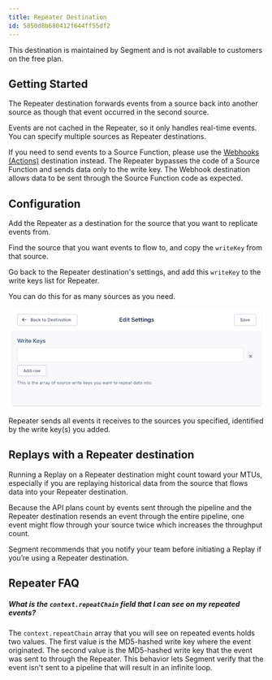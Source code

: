 ```yaml
---
title: Repeater Destination
id: 5850d8b680412f644ff55df2
---
```

This destination is maintained by Segment and is not available to customers on the free plan.

## Getting Started

The Repeater destination forwards events from a source back into another source as though that event occurred in the second source.

Events are not cached in the Repeater, so it only handles real-time events. You can specify multiple sources as Repeater destinations.

If you need to send events to a Source Function, please use the [Webhooks (Actions)](/docs/connections/destinations/catalog/actions-webhook/) destination instead. The Repeater bypasses the code of a Source Function and sends data only to the write key. The Webhook destination allows data to be sent through the Source Function code as expected.

## Configuration

Add the Repeater as a destination for the source that you want to replicate events from.

Find the source that you want events to flow to, and copy the `writeKey` from that source.

Go back to the Repeater destination's settings, and add this `writeKey` to the write keys list for Repeater.

You can do this for as many sources as you need.

![A screenshot of the Write Keys field in the Repeater destination settings page.](images/write-key-settings.png)

Repeater sends all events it receives to the sources you specified, identified by the write key(s) you added.

## Replays with a Repeater destination

Running a Replay on a Repeater destination might count toward your MTUs, especially if you are replaying historical data from the source that flows data into your Repeater destination. 

Because the API plans count by events sent through the pipeline and the Repeater destination resends an event through the entire pipeline, one event might flow through your source twice which increases the throughput count.

Segment recommends that you notify your team before initiating a Replay if you’re using a Repeater destination. 

## Repeater FAQ

##### What is the `context.repeatChain` field that I can see on my repeated events?

The `context.repeatChain` array that you will see on repeated events holds two values. The first value is the MD5-hashed write key where the event originated. The second value is the MD5-hashed write key that the event was sent to through the Repeater. This behavior lets Segment verify that the event isn't sent to a pipeline that will result in an infinite loop.
